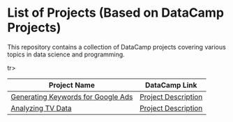 <h1>List of Projects (Based on DataCamp Projects)</h1>

<p>This repository contains a collection of DataCamp projects covering various topics in data science and programming.</p>

<table align="center">
  <thead>
    <tr>
      <th>Project Name</th>
      <th>DataCamp Link</th>
    </tr>
  </thead>
  <tbody>
    <tr>
      <td><a href="https://github.com/Kasiek123/DataCamp_projects/blob/main/Generating%20Keywords%20for%20Google%20Ads.ipynb">Generating Keywords for Google Ads
</a></td>
      <td><a href="https://www.datacamp.com/projects/400">Project Description</a></td>
    </tr>
    tr>
      <td><a href="https://github.com/Kasiek123/DataCamp_projects/blob/main/Analyzing%20TV%20Data/Analyzing_TV_Data.ipynb">Analyzing TV Data
</a></td>
      <td><a href="https://www.datacamp.com/projects/684">Project Description</a></td>
    </tr>
  </tbody>
</table>
